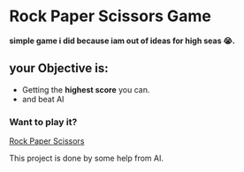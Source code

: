 # Rock Paper Scissors Game  
**simple game i did because iam out of ideas for high seas 😭.**  


## your Objective is:  
- Getting the **highest score** you can.  
- and beat AI

### Want to play it?  
[Rock Paper Scissors](https://kokojkj.github.io/Rock-Paper-Scissors/)  

This project is done by some help from AI.
